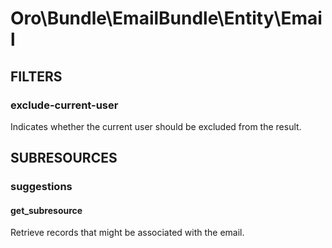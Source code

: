 # Oro\Bundle\EmailBundle\Entity\Email

## FILTERS

### exclude-current-user

Indicates whether the current user should be excluded from the result.

## SUBRESOURCES

### suggestions

#### get_subresource

Retrieve records that might be associated with the email.
